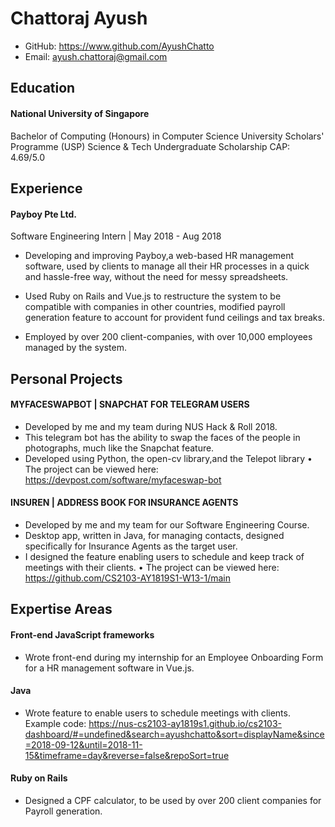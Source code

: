 # Chattoraj Ayush
 
- GitHub: https://www.github.com/AyushChatto
- Email: ayush.chattoraj@gmail.com

## Education
#### National University of Singapore
Bachelor of Computing (Honours) in Computer Science
University Scholars' Programme (USP)
Science & Tech Undergraduate Scholarship
CAP: 4.69/5.0

## Experience
#### Payboy Pte Ltd. 
Software Engineering Intern | May 2018 - Aug 2018
- Developing and improving Payboy,a web-based HR management software, used by clients to manage all their HR processes in a quick and hassle-free way, without the need for messy spreadsheets.

- Used Ruby on Rails and Vue.js to restructure the system to be compatible with companies in other countries, modified payroll generation feature to account for provident fund ceilings and tax breaks.

- Employed by over 200 client-companies, with over 10,000 employees managed by the system.

## Personal Projects
#### MYFACESWAPBOT | SNAPCHAT FOR TELEGRAM USERS
- Developed by me and my team during NUS Hack & Roll 2018.
- This telegram bot has the ability to swap the faces of the people
in photographs, much like the Snapchat feature.
- Developed using Python, the open-cv library,and the Telepot
library
• The project can be viewed here:
https://devpost.com/software/myfaceswap-bot

#### INSUREN | ADDRESS BOOK FOR INSURANCE AGENTS
- Developed by me and my team for our Software Engineering
Course.
- Desktop app, written in Java, for managing contacts, designed
specifically for Insurance Agents as the target user.
- I designed the feature enabling users to schedule and keep track
of meetings with their clients.
• The project can be viewed here:
https://github.com/CS2103-AY1819S1-W13-1/main

## Expertise Areas
#### Front-end JavaScript frameworks
- Wrote front-end during my internship for an Employee Onboarding Form for a HR
  management software in Vue.js. 

#### Java
- Wrote feature to enable users to schedule meetings with clients. Example code: https://nus-cs2103-ay1819s1.github.io/cs2103-dashboard/#=undefined&search=ayushchatto&sort=displayName&since=2018-09-12&until=2018-11-15&timeframe=day&reverse=false&repoSort=true 

#### Ruby on Rails
- Designed a CPF calculator, to be used by over 200 client companies for Payroll
  generation. 

